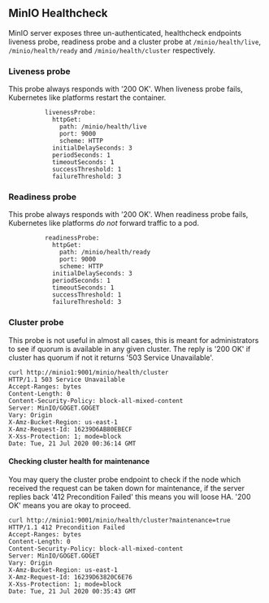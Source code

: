 ## MinIO Healthcheck

MinIO server exposes three un-authenticated, healthcheck endpoints liveness probe, readiness probe and a cluster probe at `/minio/health/live`, `/minio/health/ready` and `/minio/health/cluster` respectively.

### Liveness probe

This probe always responds with '200 OK'. When liveness probe fails, Kubernetes like platforms restart the container.

```
          livenessProbe:
            httpGet:
              path: /minio/health/live
              port: 9000
              scheme: HTTP
            initialDelaySeconds: 3
            periodSeconds: 1
            timeoutSeconds: 1
            successThreshold: 1
            failureThreshold: 3
```

### Readiness probe

This probe always responds with '200 OK'. When readiness probe fails, Kubernetes like platforms *do not* forward traffic to a pod.

```
          readinessProbe:
            httpGet:
              path: /minio/health/ready
              port: 9000
              scheme: HTTP
            initialDelaySeconds: 3
            periodSeconds: 1
            timeoutSeconds: 1
            successThreshold: 1
            failureThreshold: 3

```

### Cluster probe
This probe is not useful in almost all cases, this is meant for administrators to see if quorum is available in any given cluster. The reply is '200 OK' if cluster has quorum if not it returns '503 Service Unavailable'.

```
curl http://minio1:9001/minio/health/cluster
HTTP/1.1 503 Service Unavailable
Accept-Ranges: bytes
Content-Length: 0
Content-Security-Policy: block-all-mixed-content
Server: MinIO/GOGET.GOGET
Vary: Origin
X-Amz-Bucket-Region: us-east-1
X-Amz-Request-Id: 16239D6AB80EBECF
X-Xss-Protection: 1; mode=block
Date: Tue, 21 Jul 2020 00:36:14 GMT
```

#### Checking cluster health for maintenance
You may query the cluster probe endpoint to check if the node which received the request can be taken down for maintenance, if the server replies back '412 Precondition Failed' this means you will loose HA. '200 OK' means you are okay to proceed.

```
curl http://minio1:9001/minio/health/cluster?maintenance=true
HTTP/1.1 412 Precondition Failed
Accept-Ranges: bytes
Content-Length: 0
Content-Security-Policy: block-all-mixed-content
Server: MinIO/GOGET.GOGET
Vary: Origin
X-Amz-Bucket-Region: us-east-1
X-Amz-Request-Id: 16239D63820C6E76
X-Xss-Protection: 1; mode=block
Date: Tue, 21 Jul 2020 00:35:43 GMT
```
